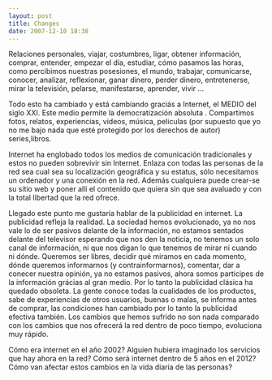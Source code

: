 ```yaml
---
layout: post
title: Changes
date: 2007-12-10 18:38
---
```

Relaciones personales, viajar, costumbres,  ligar, obtener  información,  comprar,  entender,  empezar el día,  estudiar, cómo pasamos las horas,  como percibimos nuestras posesiones, el mundo, trabajar, comunicarse, conocer, analizar, reflexionar, ganar dinero, perder dinero, entretenerse, mirar la televisión, pelarse, manifestarse, aprender,  vivir ...

Todo esto ha cambiado y está cambiando graciás a Internet, el MEDIO del siglo XXI. Este medio permite la democratización absoluta . Compartimos fotos, relatos, experiencias, videos, música, peliculas (por supuesto que yo no me bajo nada que esté protegido por los derechos de autor) series,libros.  

Internet ha englobado todos los medios de comunicación tradicionales y estos no pueden sobrevivir sin Internet. Enlaza con todas las personas de la red sea cual sea su localización geográfica y su estatus, sólo necesitamos un ordenador y una conexión en la red. Además cualquiera puede crear-se su sitio web y poner alli el contenido que quiera sin que sea avaluado y con la total libertad que la red ofrece.

Llegado este punto me gustaría hablar de la publicidad en internet. La publicidad refleja la realidad. La sociedad hemos evolucionado, ya no nos vale lo de ser pasivos delante de la información, no estamos sentados delante del televisor esperando que nos den la noticia, no tenemos un solo canal de información, ni que nos digan lo que tenemos de mirar ni cuando ni dónde. Queremos ser libres, decidir qué miramos en cada momento, dónde queremos informarnos (y contrainformarnos), comentar, dar a conecer nuestra opinión, ya no estamos pasivos, ahora somos participes de la información grácias al gran medio.  Por lo tanto la publicidad clásica ha quedado obsoleta. La gente conoce todas la cualidades de los productos, sabe de experiencias de otros usuarios, buenas o malas, se informa antes de comprar, las condiciones han cambiado por lo tanto la publicidad efectiva también. Los cambios que hemos sufrido no son nada comparado con los cambios que nos ofrecerá la red dentro de poco tiempo, evoluciona muy rápido.

Cómo era internet en el año 2002? Alguien hubiera imaginado los servicios que hay ahora en la red? Cómo será internet dentro de 5 años en el 2012? Cómo van afectar estos cambios en la vida diaria de las personas?  
